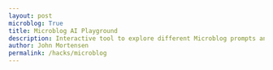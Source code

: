 ```yaml
---
layout: post
microblog: True
title: Microblog AI Playground
description: Interactive tool to explore different Microblog prompts and response formats
author: John Mortensen
permalink: /hacks/microblog
---
```

